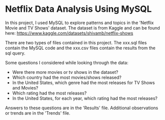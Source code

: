 # Netflix Data Analysis Using MySQL

In this project, I used MySQL to explore patterns and topics in the 'Netflix Movie and TV Shows' dataset.
The dataset is from Kaggle and can be found here: https://www.kaggle.com/datasets/shivamb/netflix-shows

There are two types of files contained in this project. The xxx.sql files contain the MySQL code and the xxx.csv files contain the results from the sql query. 

Some questions I considered while looking through the data:
* Were there more movies or tv shows in the dataset?
* Which country had the most movies/shows released?
* In the United States, which genre had the most releases for TV Shows and Movies?
* Which rating had the most releases?
* In the United States, for each year, which rating had the most releases?

Answers to these questions are in the 'Results' file. Additional observations or trends are in the 'Trends' file.
 
